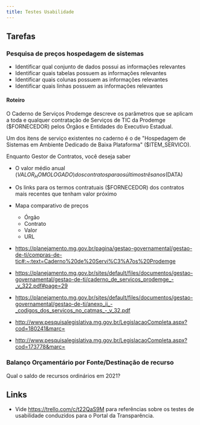 ```yaml
---
title: Testes Usabilidade 
---
```


## Tarefas

### Pesquisa de preços hospedagem de sistemas

- Identificar qual conjunto de dados possui as informações relevantes
- Identificar quais tabelas possuem as informações relevantes 
- Identificar quais colunas possuem as informações relevantes 
- Identificar quais linhas possuem as informações relevantes

#### Roteiro

O Caderno de Serviços Prodemge descreve os parâmetros que se aplicam a toda e qualquer contratação de Serviços de TIC da
Prodemge ($FORNECEDOR) pelos Órgãos e Entidades do Executivo Estadual. 

Um dos itens de serviço existentes no caderno é o de "Hospedagem de Sistemas em Ambiente Dedicado de Baixa Plataforma" ($ITEM_SERVICO).

Enquanto Gestor de Contratos, você deseja saber 

- O valor médio anual ($VALOR_HOMOLOGADO) dos contratos para os últimos três anos ($DATA)
- Os links para os termos contratuais ($FORNECEDOR) dos contratos mais recentes que tenham valor próximo
- Mapa comparativo de preços
    - Órgão
    - Contrato
    - Valor
    - URL

- https://planejamento.mg.gov.br/pagina/gestao-governamental/gestao-de-ti/compras-de-tic#:~:text=Caderno%20de%20Servi%C3%A7os%20Prodemge
- https://planejamento.mg.gov.br/sites/default/files/documentos/gestao-governamental/gestao-de-ti/caderno_de_servicos_prodemge_-_v_322.pdf#page=29
- https://planejamento.mg.gov.br/sites/default/files/documentos/gestao-governamental/gestao-de-ti/anexo_ii_-_codigos_dos_servicos_no_catmas_-_v_32.pdf
- http://www.pesquisalegislativa.mg.gov.br/LegislacaoCompleta.aspx?cod=180241&marc=
- http://www.pesquisalegislativa.mg.gov.br/LegislacaoCompleta.aspx?cod=173778&marc=

### Balanço Orçamentário por Fonte/Destinação de recurso

Qual o saldo de recursos ordinários em 2021?

## Links

- Vide https://trello.com/c/t22QaS9M para referências sobre os testes de usabilidade conduzidos para o Portal da Transparência.
